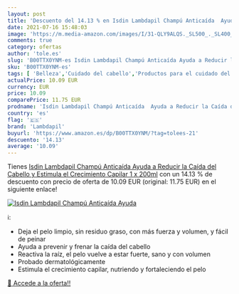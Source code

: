 ```yaml
---
layout: post
title: 'Descuento del 14.13 % en Isdin Lambdapil Champú Anticaída  Ayuda '
date: 2021-07-16 15:48:03
image: 'https://m.media-amazon.com/images/I/31-QLY9ALQS._SL500_._SL400_.jpg'
comments: true
category: ofertas
author: 'tole.es'
slug: 'B00TTX0YNM-es Isdin Lambdapil Champú Anticaída Ayuda a Reducir la Caída...'
sku: 'B00TTX0YNM-es'
tags: [ 'Belleza','Cuidado del cabello','Productos para el cuidado del cabello','Productos para la caída del cabello','champú','lambdapil', ]
actualPrice: 10.09 EUR
currency: EUR
price: 10.09
comparePrice: 11.75 EUR
prodname: 'Isdin Lambdapil Champú Anticaída  Ayuda a Reducir la Caída del Cabello y Estimula el Crecimiento Capilar 1 x 200ml'
country: 'es'
flag: '🇪🇸'
brand: 'Lambdapil'
buyurl: 'https://www.amazon.es/dp/B00TTX0YNM/?tag=tolees-21'
descuento: '14.13'
average: '10.09'
---
```


Tienes [Isdin Lambdapil Champú Anticaída  Ayuda a Reducir la Caída del Cabello y Estimula el Crecimiento Capilar 1 x 200ml](https://www.amazon.es/dp/B00TTX0YNM/?tag=tolees-21) con un 14.13 % de descuento con precio de oferta de 10.09 EUR (original: 11.75 EUR) en el siguiente enlace!

[![Isdin Lambdapil Champú Anticaída  Ayuda ](https://m.media-amazon.com/images/I/31-QLY9ALQS._SL500_._SL400_.jpg)](https://www.amazon.es/dp/B00TTX0YNM/?tag=tolees-21)

ℹ️:

- Deja el pelo limpio, sin residuo graso, con más fuerza y volumen, y fácil de peinar
- Ayuda a prevenir y frenar la caída del cabello
- Reactiva la raíz, el pelo vuelve a estar fuerte, sano y con volumen
- Probado dermatológicamente
- Estimula el crecimiento capilar, nutriendo y fortaleciendo el pelo

[🛒 Accede a la oferta!!](https://www.amazon.es/dp/B00TTX0YNM/?tag=tolees-21)
